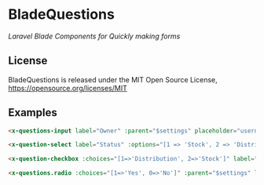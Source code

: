 # BladeQuestions

_Laravel Blade Components for Quickly making forms_

## License

BladeQuestions is released under the MIT Open Source License, <https://opensource.org/licenses/MIT>

## Examples

```html
<x-questions-input label="Owner" :parent="$settings" placeholder="username"></x-questions-input>

<x-question-select label="Status" :options="[1 => 'Stock', 2 => 'Distribution']"></x-question-select>

<x-question-checkbox :choices="[1=>'Distribution', 2=>'Stock']" label="Status"></x-question-checkbox>

<x-questions.radio :choices="[1=>'Yes', 0=>'No']" :parent="$settings" label="Calculate Formulas (optional)" name="calculate_formulas" tooltip="Pre-calculation of formulas in non-text file spreadsheets"></x-questions.radio>
```